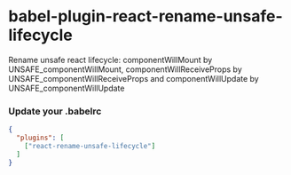 # babel-plugin-react-rename-unsafe-lifecycle

Rename unsafe react lifecycle: componentWillMount by UNSAFE_componentWillMount, componentWillReceiveProps by UNSAFE_componentWillReceiveProps and componentWillUpdate by UNSAFE_componentWillUpdate

### Update your .babelrc

```json
{
  "plugins": [
    ["react-rename-unsafe-lifecycle"]
  ]
}
```
